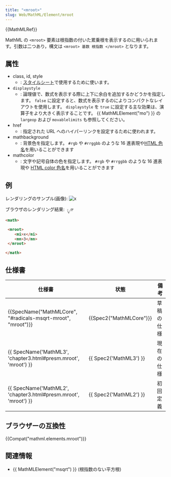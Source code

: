 ```yaml
---
title: "<mroot>"
slug: Web/MathML/Element/mroot
---
```

{{MathMLRef}}

MathML の `<mroot>` 要素は根指数の付いた累乗根を表示するのに用いられます。引数は二つあり，構文は `<mroot> 基数 根指数 </mroot>` となります。

## 属性

- class, id, style
  - : [スタイルシート](/ja/docs/Web/CSS)で使用するために使います。
- `displaystyle`
  - : 論理値で、数式を表示する際に上下に余白を追加するかどうかを指定します。 `false` に設定すると、数式を表示するのによりコンパクトなレイアウトを使用します。 `displaystyle` を `true` に設定する主な効果は、演算子をより大きく表示することです。 {{ MathMLElement("mo") }} の `largeop` および `movablelimits` も参照してください。
- href
  - : 指定された URL へのハイパーリンクを設定するために使われます。
- mathbackground
  - : 背景色を指定します。 `#rgb` や `#rrggbb` のような 16 進表現や[HTML 色名](/ja/docs/CSS/color_value#Color_Keywords)を用いることができます
- mathcolor
  - : 文字や記号自体の色を指定します。 `#rgb` や `#rrggbb` のような 16 進表現や [HTML color 色名](/ja/docs/CSS/color_value#Color_Keywords)を用いることができます

## 例

レンダリングのサンプル(画像): ![x](mroot.png)

ブラウザのレンダリング結果: <math><mroot><mi>x</mi> <mn>3</mn></mroot></math>

```html
<math>

 <mroot>
    <mi>x</mi>
    <mn>3</mn>
 </mroot>

</math>
```

## 仕様書

| 仕様書                                                                               | 状態                             | 備考       |
| ------------------------------------------------------------------------------------ | -------------------------------- | ---------- |
| {{SpecName("MathMLCore", "#radicals-msqrt-mroot", "mroot")}}     | {{Spec2("MathMLCore")}} | 草稿の仕様 |
| {{ SpecName('MathML3', 'chapter3.html#presm.mroot', 'mroot') }} | {{ Spec2('MathML3') }}     | 現在の仕様 |
| {{ SpecName('MathML2', 'chapter3.html#presm.mroot', 'mroot') }} | {{ Spec2('MathML2') }}     | 初回定義   |

## ブラウザーの互換性

{{Compat("mathml.elements.mroot")}}

## 関連情報

- {{ MathMLElement("msqrt") }} (根指数のない平方根)
